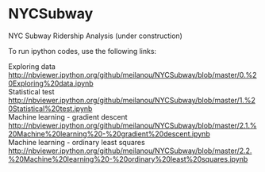 # NYCSubway
NYC Subway Ridership Analysis (under construction)

To run ipython codes, use the following links:

Exploring data<br/>
http://nbviewer.ipython.org/github/meilanou/NYCSubway/blob/master/0.%20Exploring%20data.ipynb<br/>
Statistical test<br/>
http://nbviewer.ipython.org/github/meilanou/NYCSubway/blob/master/1.%20Statistical%20test.ipynb<br/>
Machine learning - gradient descent<br/>
http://nbviewer.ipython.org/github/meilanou/NYCSubway/blob/master/2.1.%20Machine%20learning%20-%20gradient%20descent.ipynb<br/>
Machine learning - ordinary least squares<br/>
http://nbviewer.ipython.org/github/meilanou/NYCSubway/blob/master/2.2.%20Machine%20learning%20-%20ordinary%20least%20squares.ipynb<br/>
